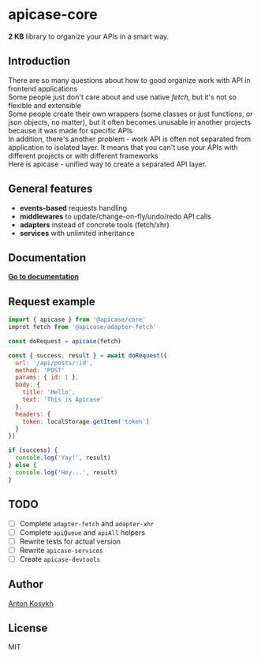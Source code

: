 # apicase-core

**2 KB** library to organize your APIs in a smart way.

## Introduction

There are so many questions about how to good organize work with API in frontend applications  
Some people just don't care about and use native _fetch_, but it's not so flexible and extensible  
Some people create their own wrappers (some classes or just functions, or json objects, no matter), but it often becomes unusable in another projects because it was made for specific APIs  
In addition, there's another problem - work API is often not separated from application to isolated layer. It means that you can't use your APIs with different projects or with different frameworks  
Here is apicase - unified way to create a separated API layer.

## General features

* **events-based** requests handling
* **middlewares** to update/change-on-fly/undo/redo API calls
* **adapters** instead of concrete tools (fetch/xhr)
* **services** with unlimited inheritance

## Documentation
[**Go to documentation**](kelin2025.gitbooks.io/apicase/content/)

## Request example
```javascript
import { apicase } from '@apicase/core'
improt fetch from '@apicase/adapter-fetch'

const doRequest = apicase(fetch)

const { success, result } = await doRequest({
  url: '/api/posts/:id',
  method: 'POST'
  params: { id: 1 },
  body: {
    title: 'Hello',
    text: 'This is Apicase'
  },
  headers: {
    token: localStorage.getItem('token')
  }
})

if (success) {
  console.log('Yay!', result)
} else {
  console.log('Hey...', result)
}
```

## TODO

* [ ] Complete `adapter-fetch` and `adapter-xhr`
* [ ] Complete `apiQueue` and `apiAll` helpers
* [ ] Rewrite tests for actual version
* [ ] Rewrite `apicase-services`
* [ ] Create `apicase-devtools`

## Author

[Anton Kosykh](https://github.com/Kelin2025)

## License

MIT
